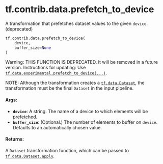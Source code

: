 <div itemscope itemtype="http://developers.google.com/ReferenceObject">
<meta itemprop="name" content="tf.contrib.data.prefetch_to_device" />
<meta itemprop="path" content="Stable" />
</div>

# tf.contrib.data.prefetch_to_device

A transformation that prefetches dataset values to the given `device`. (deprecated)

``` python
tf.contrib.data.prefetch_to_device(
    device,
    buffer_size=None
)
```

<!-- Placeholder for "Used in" -->

Warning: THIS FUNCTION IS DEPRECATED. It will be removed in a future version.
Instructions for updating:
Use <a href="../../../tf/data/experimental/prefetch_to_device.md"><code>tf.data.experimental.prefetch_to_device(...)</code></a>.

NOTE: Although the transformation creates a <a href="../../../tf/data/Dataset.md"><code>tf.data.Dataset</code></a>, the
transformation must be the final `Dataset` in the input pipeline.

#### Args:


* <b>`device`</b>: A string. The name of a device to which elements will be prefetched.
* <b>`buffer_size`</b>: (Optional.) The number of elements to buffer on `device`.
  Defaults to an automatically chosen value.


#### Returns:

A `Dataset` transformation function, which can be passed to
<a href="../../../tf/data/Dataset.md#apply"><code>tf.data.Dataset.apply</code></a>.
